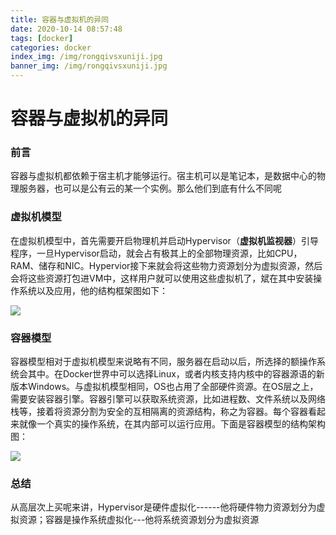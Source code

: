 ```yaml
---
title: 容器与虚拟机的异同
date: 2020-10-14 08:57:48
tags: [docker]
categories: docker
index_img: /img/rongqivsxuniji.jpg
banner_img: /img/rongqivsxuniji.jpg
---
```


# 容器与虚拟机的异同

### 前言

容器与虚拟机都依赖于宿主机才能够运行。宿主机可以是笔记本，是数据中心的物理服务器，也可以是公有云的某一个实例。那么他们到底有什么不同呢

### 虚拟机模型

在虚拟机模型中，首先需要开启物理机并启动Hypervisor（**虚拟机监视器**）引导程序，一旦Hypervisor启动，就会占有极其上的全部物理资源，比如CPU，RAM、储存和NIC。Hypervior接下来就会将这些物力资源划分为虚拟资源，然后会将这些资源打包进VM中，这样用户就可以使用这些虚拟机了，斌在其中安装操作系统以及应用，他的结构框架图如下：

![](https://gitee.com/coderth/blogimage/raw/master/img/20201014091319.png)



### 容器模型

容器模型相对于虚拟机模型来说略有不同，服务器在启动以后，所选择的额操作系统会其中。在Docker世界中可以选择Linux，或者内核支持内核中的容器源语的新版本Windows。与虚拟机模型相同，OS也占用了全部硬件资源。在OS层之上，需要安装容器引擎。容器引擎可以获取系统资源，比如进程数、文件系统以及网络栈等，接着将资源分割为安全的互相隔离的资源结构，称之为容器。每个容器看起来就像一个真实的操作系统，在其内部可以运行应用。下面是容器模型的结构架构图：

![](https://gitee.com/coderth/blogimage/raw/master/img/20201014091826.png)

### 总结

从高层次上买呢来讲，Hypervisor是硬件虚拟化------他将硬件物力资源划分为虚拟资源；容器是操作系统虚拟化---他将系统资源划分为虚拟资源